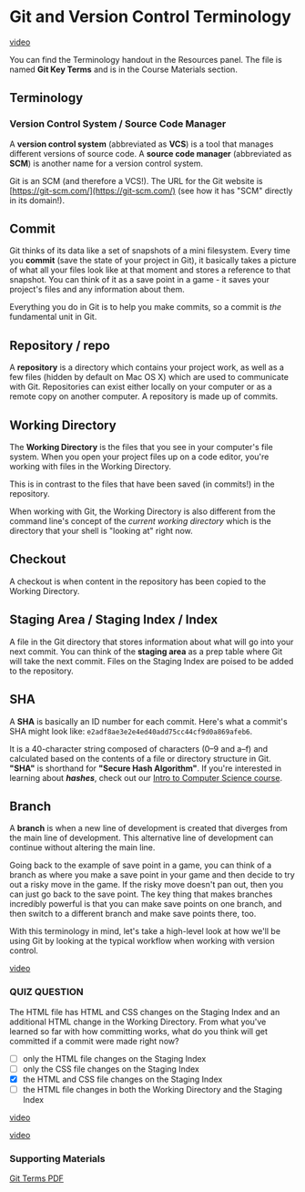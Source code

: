 # Git and Version Control Terminology

[video](https://youtu.be/bf26adzeqMM)

You can find the Terminology handout in the Resources panel. The file is named **Git Key Terms** and is in the Course Materials section.

## Terminology

### Version Control System / Source Code Manager

A **version control system** (abbreviated as **VCS**) is a tool that manages different versions of source code. A **source code manager** (abbreviated as **SCM**) is another name for a version control system.

Git is an SCM (and therefore a VCS!). The URL for the Git website is [https://git-scm.com/](https://git-scm.com/) (see how it has "SCM" directly in its domain!).

## Commit

Git thinks of its data like a set of snapshots of a mini filesystem. Every time you **commit** (save the state of your project in Git), it basically takes a picture of what all your files look like at that moment and stores a reference to that snapshot. You can think of it as a save point in a game - it saves your project's files and any information about them.

Everything you do in Git is to help you make commits, so a commit is *the* fundamental unit in Git.

## Repository / repo

A **repository** is a directory which contains your project work, as well as a few files (hidden by default on Mac OS X) which are used to communicate with Git. Repositories can exist either locally on your computer or as a remote copy on another computer. A repository is made up of commits.

## Working Directory

The **Working Directory** is the files that you see in your computer's file system. When you open your project files up on a code editor, you're working with files in the Working Directory.

This is in contrast to the files that have been saved (in commits!) in the repository.

When working with Git, the Working Directory is also different from the command line's concept of the *current working directory* which is the directory that your shell is "looking at" right now.

## Checkout

A checkout is when content in the repository has been copied to the Working Directory.

## Staging Area / Staging Index / Index

A file in the Git directory that stores information about what will go into your next commit. You can think of the **staging area** as a prep table where Git will take the next commit. Files on the Staging Index are poised to be added to the repository.

## SHA

A **SHA** is basically an ID number for each commit. Here's what a commit's SHA might look like: `e2adf8ae3e2e4ed40add75cc44cf9d0a869afeb6`.

It is a 40-character string composed of characters (0–9 and a–f) and calculated based on the contents of a file or directory structure in Git. **"SHA"** is shorthand for **"Secure Hash Algorithm"**. If you're interested in learning about ***hashes***, check out our [Intro to Computer Science course](https://www.udacity.com/course/intro-to-computer-science--cs101).

## Branch

A **branch** is when a new line of development is created that diverges from the main line of development. This alternative line of development can continue without altering the main line.

Going back to the example of save point in a game, you can think of a branch as where you make a save point in your game and then decide to try out a risky move in the game. If the risky move doesn't pan out, then you can just go back to the save point. The key thing that makes branches incredibly powerful is that you can make save points on one branch, and then switch to a different branch and make save points there, too.

With this terminology in mind, let's take a high-level look at how we'll be using Git by looking at the typical workflow when working with version control.

[video](https://youtu.be/dVil8e0yptQ)

### QUIZ QUESTION

The HTML file has HTML and CSS changes on the Staging Index and an additional HTML change in the Working Directory. From what you've learned so far with how committing works, what do you think will get committed if a commit were made right now?

- [ ] only the HTML file changes on the Staging Index
- [ ] only the CSS file changes on the Staging Index
- [X] the HTML and CSS file changes on the Staging Index
- [ ] the HTML file changes in both the Working Directory and the Staging Index

[video](https://youtu.be/rFtUkk-sCqw)

[video](https://youtu.be/xqD9ImXXXHk)

### Supporting Materials

 [Git Terms PDF](../img/ud123-git-keyterms.pdf)
